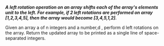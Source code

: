 ***A left rotation operation on an array shifts each 
of the array's elements  unit to the left. 
For example, if 2 left rotations are performed on array [1,2,3,4,5], 
then the array would become [3,4,5,1,2].***

Given an array  a of  n integers and a number,d , 
perform d left rotations on the array. 
Return the updated array to be printed as a 
single line of space-separated integers.